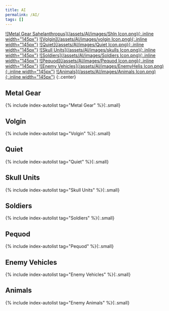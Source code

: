 ```yaml
---
title: AI
permalink: /AI/
tags: []
---
```


[![Metal Gear Sahelanthropus](/assets/AI/images/Shln Icon.png){:.inline width="145px"}](/AI/mgs)
[![Volgin](/assets/AI/images/volgin Icon.png){:.inline width="145px"}](/AI)
[![Quiet](/assets/AI/images/Quiet Icon.png){:.inline width="145px"}](/AI)
[![Skull Units](/assets/AI/images/skulls Icon.png){:.inline width="145px"}](/AI)
[![Soldiers](/assets/AI/images/Soldiers Icon.png){:.inline width="145px"}](/AI)
[![Pequod](/assets/AI/images/Pequod Icon.png){:.inline width="145px"}](/AI)
[![Enemy Vehicles](/assets/AI/images/EnemyHelis Icon.png){:.inline width="145px"}](/AI)
[![Animals](/assets/AI/images/Animals Icon.png){:.inline width="145px"}](/AI)
{:.center}

## Metal Gear
{% include index-autolist tag="Metal Gear" %}{:.small}

## Volgin
{% include index-autolist tag="Volgin" %}{:.small}

## Quiet
{% include index-autolist tag="Quiet" %}{:.small}

## Skull Units
{% include index-autolist tag="Skull Units" %}{:.small}

## Soldiers
{% include index-autolist tag="Soldiers" %}{:.small}

## Pequod
{% include index-autolist tag="Pequod" %}{:.small}

## Enemy Vehicles
{% include index-autolist tag="Enemy Vehicles" %}{:.small}

## Animals
{% include index-autolist tag="Enemy Animals" %}{:.small}
